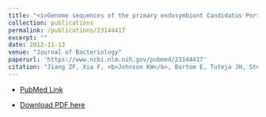 ```yaml
---
title: "<i>Genome sequences of the primary endosymbiont Candidatus Portiera aleyrodidarum in the whitefly Bemisia tabaci B and Q biotypes</i>"
collection: publications
permalink: /publications/23144417
excerpt: "" 
date: 2012-11-13
venue: "Journal of Bacteriology"
paperurl: 'https://www.ncbi.nlm.nih.gov/pubmed/23144417'
citation: "Jiang ZF, Xia F, <b>Johnson KW</b>, Bartom E, Tuteja JH, Stevens R, Grossman RL, Brumin M, White KP, Ghanim M. J Bacteriol. 2012 Dec;194(23):6678-9. doi: 10.1128/JB.01841-12. PubMed ID: 23144417"
---
```


* [PubMed Link](https://www.ncbi.nlm.nih.gov/pubmed/23144417)

* [Download PDF here](https://kippjohnson.com/files/23144417.pdf)

<script type='text/javascript' src='https://d1bxh8uas1mnw7.cloudfront.net/assets/embed.js'></script>
<div class='altmetric-embed' data-badge-type="medium-donut" data-doi="10.1128/JB.01841-12" data-hide-no-mentions="true" data-hide-less-than="1" class="altmetric-embed"></div>
